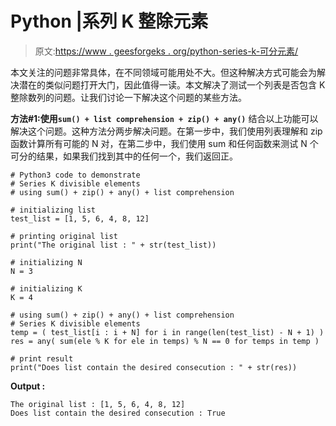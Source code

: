 # Python |系列 K 整除元素

> 原文:[https://www . geesforgeks . org/python-series-k-可分元素/](https://www.geeksforgeeks.org/python-series-k-divisible-elements/)

本文关注的问题非常具体，在不同领域可能用处不大。但这种解决方式可能会为解决潜在的类似问题打开大门，因此值得一读。本文解决了测试一个列表是否包含 K 整除数列的问题。让我们讨论一下解决这个问题的某些方法。

**方法#1:使用`sum() + list comprehension + zip() + any()`**
结合以上功能可以解决这个问题。这种方法分两步解决问题。在第一步中，我们使用列表理解和 zip 函数计算所有可能的 N 对，在第二步中，我们使用 sum 和任何函数来测试 N 个可分的结果，如果我们找到其中的任何一个，我们返回正。

```
# Python3 code to demonstrate
# Series K divisible elements
# using sum() + zip() + any() + list comprehension

# initializing list
test_list = [1, 5, 6, 4, 8, 12]

# printing original list
print("The original list : " + str(test_list))

# initializing N 
N = 3

# initializing K 
K = 4

# using sum() + zip() + any() + list comprehension
# Series K divisible elements
temp = ( test_list[i : i + N] for i in range(len(test_list) - N + 1) )
res = any( sum(ele % K for ele in temps) % N == 0 for temps in temp )

# print result
print("Does list contain the desired consecution : " + str(res))
```

**Output :**

```
The original list : [1, 5, 6, 4, 8, 12]
Does list contain the desired consecution : True

```